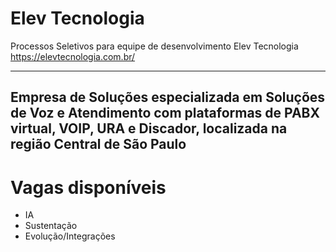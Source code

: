 # Elev Tecnologia
Processos Seletivos para equipe de desenvolvimento Elev Tecnologia  
https://elevtecnologia.com.br/  

---
Empresa de Soluções especializada em Soluções de Voz e Atendimento com plataformas de PABX virtual, VOIP, URA e Discador, localizada na região Central de São Paulo
---

# Vagas disponíveis  
* IA
* Sustentação
* Evolução/Integrações
